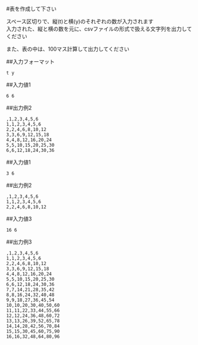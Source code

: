 #表を作成して下さい

スペース区切りで、縦(t)と横(y)のそれぞれの数が入力されます  
入力された、縦と横の数を元に、csvファイルの形式で扱える文字列を出力してください

また、表の中は、100マス計算して出力してください

##入力フォーマット

~~~
t y
~~~

##入力値1

~~~
6 6
~~~

##出力例2

~~~
,1,2,3,4,5,6
1,1,2,3,4,5,6
2,2,4,6,8,10,12
3,3,6,9,12,15,18
4,4,8,12,16,20,24
5,5,10,15,20,25,30
6,6,12,18,24,30,36
~~~


##入力値1

~~~
3 6
~~~

##出力例2

~~~
,1,2,3,4,5,6
1,1,2,3,4,5,6
2,2,4,6,8,10,12
~~~
##入力値3

~~~
16 6
~~~

##出力例3

~~~
,1,2,3,4,5,6
1,1,2,3,4,5,6
2,2,4,6,8,10,12
3,3,6,9,12,15,18
4,4,8,12,16,20,24
5,5,10,15,20,25,30
6,6,12,18,24,30,36
7,7,14,21,28,35,42
8,8,16,24,32,40,48
9,9,18,27,36,45,54
10,10,20,30,40,50,60
11,11,22,33,44,55,66
12,12,24,36,48,60,72
13,13,26,39,52,65,78
14,14,28,42,56,70,84
15,15,30,45,60,75,90
16,16,32,48,64,80,96
~~~

